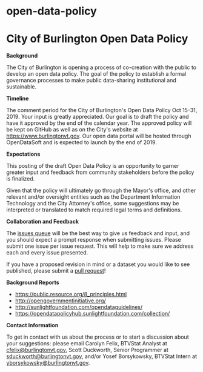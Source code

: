 # open-data-policy
City of Burlington
Open Data Policy
================

**Background**

The City of Burlington is opening a process of co-creation with the public to develop an open data policy. The goal of the policy to establish a formal governance processes to make public data-sharing institutional and sustainable.

**Timeline**

The comment period for the City of Burlington's Open Data Policy Oct 15-31, 2019. Your input is greatly appreciated. Our goal is to draft the policy and have it approved by the end of the calendar year. The approved policy will be kept on GitHub as well as on the City's website at https://www.burlingtonvt.gov. Our open data portal will be hosted through OpenDataSoft and is expected to launch by the end of 2019.

**Expectations**

This posting of the draft Open Data Policy is an opportunity to garner greater input and feedback from community stakeholders before the policy is finalized.

Given that the policy will ultimately go through the Mayor's office, and other relevant and/or oversight entities such as the Department Information Technology and the City Attorney's office, some suggestions may be interpreted or translated to match required legal terms and definitions.

**Collaboration and Feedback**

The [issues queue](https://github.com/CarolynFelix/open-data-policy/issues) will be the best way to give us feedback and input, and you should expect a prompt response when submitting issues. Please submit one issue per issue request. This will help to make sure we address each and every issue presented.

If you have a proposed revision in mind or a dataset you would like to see published, please submit a [pull request](https://github.com/CarolynFelix/open-data-policy/pulls)!

**Background Reports**

* https://public.resource.org/8_principles.html
* http://opengovernmentinitiative.org/
* http://sunlightfoundation.com/opendataguidelines/
* https://opendatapolicyhub.sunlightfoundation.com/collection/

**Contact Information**

To get in contact with us about the process or to start a discussion about your suggestions: please email Carolyn Felix, BTVStat Analyst at cfelix@burlingtonvt.gov, Scott Duckworth, Senior Programmer at sduckworth@burlingtonvt.gov, and/or Yosef Borsykowsky, BTVStat Intern  at yborsykowsky@burlingtonvt.gov.
